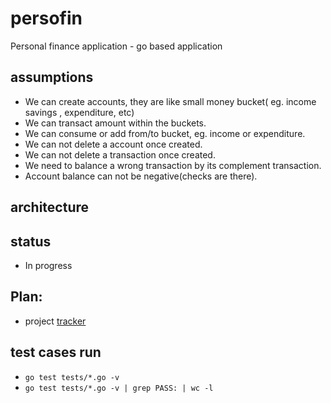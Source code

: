 # persofin
Personal finance application - go based application 

## assumptions 
* We can create accounts, they are like small money bucket( eg. income savings , expenditure, etc)
* We can transact amount within the buckets.
* We can consume or add from/to bucket, eg. income or expenditure.
* We can not delete a account once created.
* We can not delete a transaction once created.
* We need to balance a wrong transaction by its complement transaction.
* Account balance can not be negative(checks are there).

## architecture


## status 
* In progress

## Plan:
* project [tracker](https://github.com/pogo420/persofin/projects/1)

## test cases run
* `go test tests/*.go -v`
* `go test tests/*.go -v | grep PASS: | wc -l`
